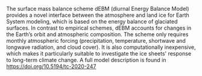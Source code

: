 The surface mass balance scheme dEBM (diurnal Energy Balance Model) provides a novel interface between the atmosphere and land ice for Earth System modeling, which is based on the energy balance of glaciated surfaces. In contrast to empirical schemes, dEBM accounts for changes in the Earth’s orbit and atmospheric composition. The scheme only requires monthly atmospheric forcing (precipitation, temperature, shortwave and longwave radiation, and cloud cover). It is also computationally inexpensive, which makes it particularly suitable to investigate the ice sheets' response to long-term climate change.
A full model description is found in https://doi.org/10.5194/tc-2020-247
